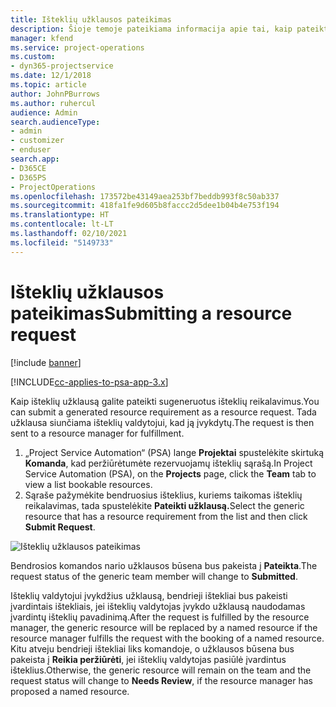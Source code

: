 ```yaml
---
title: Išteklių užklausos pateikimas
description: Šioje temoje pateikiama informacija apie tai, kaip pateikti užklausą projekto ištekliams.
manager: kfend
ms.service: project-operations
ms.custom:
- dyn365-projectservice
ms.date: 12/1/2018
ms.topic: article
author: JohnPBurrows
ms.author: ruhercul
audience: Admin
search.audienceType:
- admin
- customizer
- enduser
search.app:
- D365CE
- D365PS
- ProjectOperations
ms.openlocfilehash: 173572be43149aea253bf7beddb993f8c50ab337
ms.sourcegitcommit: 418fa1fe9d605b8faccc2d5dee1b04b4e753f194
ms.translationtype: HT
ms.contentlocale: lt-LT
ms.lasthandoff: 02/10/2021
ms.locfileid: "5149733"
---
```

# <a name="submitting-a-resource-request"></a><span data-ttu-id="25eac-103">Išteklių užklausos pateikimas</span><span class="sxs-lookup"><span data-stu-id="25eac-103">Submitting a resource request</span></span>

[!include [banner](../includes/psa-now-project-operations.md)]

[!INCLUDE[cc-applies-to-psa-app-3.x](../includes/cc-applies-to-psa-app-3x.md)]

<span data-ttu-id="25eac-104">Kaip išteklių užklausą galite pateikti sugeneruotus išteklių reikalavimus.</span><span class="sxs-lookup"><span data-stu-id="25eac-104">You can submit a generated resource requirement as a resource request.</span></span> <span data-ttu-id="25eac-105">Tada užklausa siunčiama išteklių valdytojui, kad ją įvykdytų.</span><span class="sxs-lookup"><span data-stu-id="25eac-105">The request is then sent to a resource manager for fulfillment.</span></span>

1. <span data-ttu-id="25eac-106">„Project Service Automation“ (PSA) lange **Projektai** spustelėkite skirtuką **Komanda**, kad peržiūrėtumėte rezervuojamų išteklių sąrašą.</span><span class="sxs-lookup"><span data-stu-id="25eac-106">In Project Service Automation (PSA), on the **Projects** page, click the **Team** tab to view a list bookable resources.</span></span> 
2. <span data-ttu-id="25eac-107">Sąraše pažymėkite bendruosius išteklius, kuriems taikomas išteklių reikalavimas, tada spustelėkite **Pateikti užklausą.**</span><span class="sxs-lookup"><span data-stu-id="25eac-107">Select the generic resource that has a resource requirement from the list and then click **Submit Request**.</span></span>

![Išteklių užklausos pateikimas](media/RM-how-to-18.png)

<span data-ttu-id="25eac-109">Bendrosios komandos nario užklausos būsena bus pakeista į **Pateikta**.</span><span class="sxs-lookup"><span data-stu-id="25eac-109">The request status of the generic team member will change to **Submitted**.</span></span>

<span data-ttu-id="25eac-110">Išteklių valdytojui įvykdžius užklausą, bendrieji ištekliai bus pakeisti įvardintais ištekliais, jei išteklių valdytojas įvykdo užklausą naudodamas įvardintų išteklių pavadinimą.</span><span class="sxs-lookup"><span data-stu-id="25eac-110">After the request is fulfilled by the resource manager, the generic resource will be replaced by a named resource if the resource manager fulfills the request with the booking of a named resource.</span></span> <span data-ttu-id="25eac-111">Kitu atveju bendrieji ištekliai liks komandoje, o užklausos būsena bus pakeista į **Reikia peržiūrėti**, jei išteklių valdytojas pasiūlė įvardintus išteklius.</span><span class="sxs-lookup"><span data-stu-id="25eac-111">Otherwise, the generic resource will remain on the team and the request status will change to **Needs Review**, if the resource manager has proposed a named resource.</span></span>

